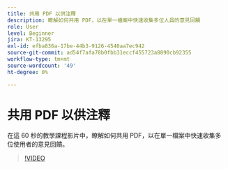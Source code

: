 ```yaml
---
title: 共用 PDF 以供注釋
description: 瞭解如何共用 PDF，以在單一檔案中快速收集多位人員的意見回饋
role: User
level: Beginner
jira: KT-13295
exl-id: efba836a-17be-44b3-9126-4540aa7ec942
source-git-commit: ad54f7afa78b0fbb31eccf455723a8890cb92355
workflow-type: tm+mt
source-wordcount: '49'
ht-degree: 0%

---
```


# 共用 PDF 以供注釋

在這 60 秒的教學課程影片中，瞭解如何共用 PDF，以在單一檔案中快速收集多位使用者的意見回饋。

>[!VIDEO](https://video.tv.adobe.com/v/340769?quality=12&learn=on&hidetitle=true)
